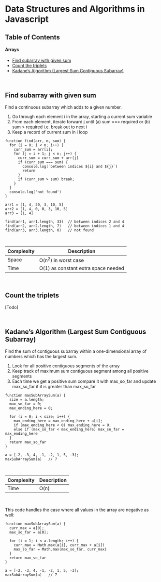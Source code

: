 # Data Structures and Algorithms in Javascript

## Table of Contents

#### Arrays

- [Find subarray with given sum](#find-subarray-with-given-sum)
- [Count the triplets](#count-the-triplets)
- [Kadane’s Algorithm (Largest Sum Contiguous Subarray)](#kadanes-algorithm)

<br/>

## <a name="find-subarray-with-given-sum"></a>Find subarray with given sum

Find a continuous subarray which adds to a given number.

1. Go through each element i in the array, starting a current sum variable
2. From each element, iterate forward j until (a) sum === required or (b) sum > required i.e. break out to next i
3. Keep a record of current sum in i loop

```
function find(arr, n, sum) {
  for (i = 0; i < n; i++) {
    curr_sum = arr[i];
    for (j = i + 1; j < n; j++) {
      curr_sum = curr_sum + arr[j]
      if (curr_sum === sum) {
        console.log(`between indices ${i} and ${j}`)
        return
      }
      if (curr_sum > sum) break;
    }
  }
  console.log('not found')
}

arr1 = [1, 4, 20, 3, 10, 5] 
arr2 = [1, 4, 0, 0, 3, 10, 5]
arr3 = [1, 4]

find(arr1, arr1.length, 33)  // between indices 2 and 4
find(arr2, arr2.length, 7)   // between indices 1 and 4
find(arr3, arr3.length, 0)   // not found
```

<br/>

| Complexity      | Description |
| ----------- | ----------- |
| Space      | O(n<sup>2</sup>) in worst case |
| Time   | O(1) as constant extra space needed        |

<br/>

## <a name="count-the-triplets"></a>Count the triplets

[Todo]

<br/>

## <a name="kadanes-algorithm"></a>Kadane’s Algorithm (Largest Sum Contiguous Subarray)

Find the sum of contiguous subarray within a one-dimensional array of numbers which has the largest sum.

1. Look for all positive contiguous segments of the array
2. Keep track of maximum sum contiguous segment among all positive segments
3. Each time we get a positive sum compare it with max_so_far and update max_so_far if it is greater than max_so_far

```
function maxSubArraySum(a) {
  size = a.length;
  max_so_far = 0;
  max_ending_here = 0;

  for (i = 0; i < size; i++) {
    max_ending_here = max_ending_here + a[i];
    if (max_ending_here < 0) max_ending_here = 0;
    else if (max_so_far < max_ending_here) max_so_far = max_ending_here
  }
  return max_so_far
}

a = [-2, -3, 4, -1, -2, 1, 5, -3];
maxSubArraySum(a)   // 7
```
<br/>

| Complexity      | Description |
| ----------- | ----------- |
| Time   | O(n)        |

<br/>

This code handles the case where all values in the array are negative as well:

```
function maxSubArraySum(a) {
  curr_max = a[0];
  max_so_far = a[0];

  for (i = 1; i < a.length; i++) {
    curr_max = Math.max(a[i], curr_max + a[i])
    max_so_far = Math.max(max_so_far, curr_max)
  }
  return max_so_far
}

a = [-2, -3, 4, -1, -2, 1, 5, -3];
maxSubArraySum(a)   // 7
```
